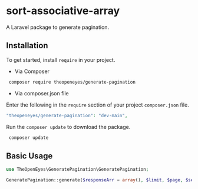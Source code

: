 # sort-associative-array
 A Laravel package to generate pagination.
 
## Installation

To get started, install `require` in your project.

- Via Composer

``` bash
 composer require theopeneyes/generate-pagination
```

- Via composer.json file

Enter the following in the `require` section of your project `composer.json` file.
``` php
"theopeneyes/generate-pagination": "dev-main",
```

Run the `composer update` to download the package.

``` bash
 composer update
```

## Basic Usage

```php
use TheOpenEyes\GeneratePagination\GeneratePagination;

GeneratePagination::generate($responseArr = array(), $limit, $page, $searchCondition, $sortOrder, $searchColumn = array());
```